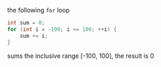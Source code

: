 the following `for` loop
```cpp
int sum = 0;
for (int i = -100; i <= 100; ++i) {
	sum += i;
}
```
sums the inclusive range \[-100, 100], the result is 0